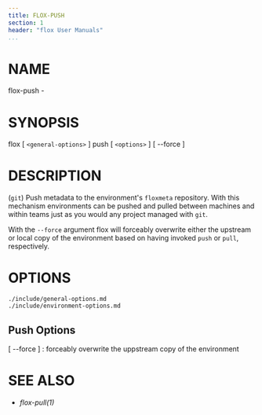 ```yaml
---
title: FLOX-PUSH
section: 1
header: "flox User Manuals"
...
```



# NAME

flox-push -

# SYNOPSIS

flox [ `<general-options>` ] push [ `<options>` ] [ \--force ]

# DESCRIPTION

(`git`) Push metadata to the environment's `floxmeta` repository.
With this mechanism environments can be pushed and pulled between machines
and within teams just as you would any project managed with `git`.

With the `--force` argument flox will forceably overwrite either the
upstream or local copy of the environment based on having invoked
`push` or `pull`, respectively.


# OPTIONS

```{.include}
./include/general-options.md
./include/environment-options.md
```

## Push Options

[ \--force ]
:   forceably overwrite the uppstream copy of the environment

# SEE ALSO

-   *flox-pull(1)*

